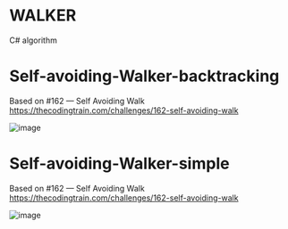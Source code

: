 # WALKER
 C# algorithm

# Self-avoiding-Walker-backtracking

Based on #162 — Self Avoiding Walk  https://thecodingtrain.com/challenges/162-self-avoiding-walk

![image](https://github.com/user-attachments/assets/0859e1c6-fb8f-4926-baa2-e2c74d469f58)


# Self-avoiding-Walker-simple

Based on #162 — Self Avoiding Walk  https://thecodingtrain.com/challenges/162-self-avoiding-walk

![image](https://github.com/user-attachments/assets/d28a14fa-4015-467b-8c8e-74da3f918948)
